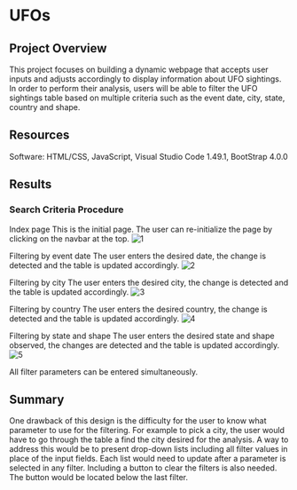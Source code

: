 # UFOs

## Project Overview
This project focuses on building a dynamic webpage that accepts user inputs and adjusts accordingly to display information about UFO sightings.
In order to perform their analysis, users will be able to filter the UFO sightings table based on multiple criteria such as the event date, city, state, country and shape.

## Resources
Software: HTML/CSS, JavaScript, Visual Studio Code 1.49.1, BootStrap 4.0.0

## Results
### Search Criteria Procedure
Index page
This is the initial page. The user can re-initialize the page by clicking on the navbar at the top.
![1](https://user-images.githubusercontent.com/64053195/111052337-e4136780-8427-11eb-9b22-450571eeb116.png)

Filtering by event date
The user enters the desired date, the change is detected and the table is updated accordingly.
![2](https://user-images.githubusercontent.com/64053195/111052346-f7263780-8427-11eb-8d8d-6a427cf9fc5a.png)

Filtering by city
The user enters the desired city, the change is detected and the table is updated accordingly.
![3](https://user-images.githubusercontent.com/64053195/111052356-0efdbb80-8428-11eb-8bde-2adeaa5e4323.png)

Filtering by country
The user enters the desired country, the change is detected and the table is updated accordingly.
![4](https://user-images.githubusercontent.com/64053195/111052367-2046c800-8428-11eb-8904-72e259351ce1.png)

Filtering by state and shape
The user enters the desired state and shape observed, the changes are detected and the table is updated accordingly.
![5](https://user-images.githubusercontent.com/64053195/111052377-32286b00-8428-11eb-8fc1-515564c3b2b7.png)

All filter parameters can be entered simultaneously.

## Summary
One drawback of this design is the difficulty for the user to know what parameter to use for the filtering. For example to pick a city, the user would have to go through the table a find the city desired for the analysis.
A way to address this would be to present drop-down lists including all filter values in place of the input fields.
Each list would need to update after a parameter is selected in any filter.
Including a button to clear the filters is also needed. The button would be located below the last filter.
